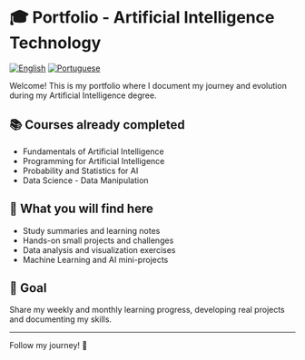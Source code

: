 # 🎓 Portfolio - Artificial Intelligence Technology

[![English](https://img.shields.io/badge/Language-English-red)](README.md)
[![Portuguese](https://img.shields.io/badge/Idioma-Português-blue)](README-BR.md)

Welcome! This is my portfolio where I document my journey and evolution during my Artificial Intelligence degree.

## 📚 Courses already completed
- Fundamentals of Artificial Intelligence
- Programming for Artificial Intelligence
- Probability and Statistics for AI
- Data Science - Data Manipulation

## 🚀 What you will find here
- Study summaries and learning notes
- Hands-on small projects and challenges
- Data analysis and visualization exercises
- Machine Learning and AI mini-projects

## 📅 Goal
Share my weekly and monthly learning progress, developing real projects and documenting my skills.

---

Follow my journey! 🚀
